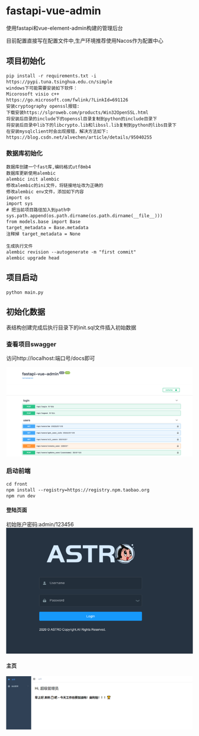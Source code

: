 # fastapi-vue-admin
使用fastapi和vue-element-admin构建的管理后台

目前配置直接写在配置文件中,生产环境推荐使用Nacos作为配置中心

## 项目初始化
```shell script
pip install -r requirements.txt -i  https://pypi.tuna.tsinghua.edu.cn/simple
windows下可能需要安装如下软件：
Micorosoft visio c++
https://go.microsoft.com/fwlink/?LinkId=691126
安装cryptography openssl报错:
下载安装https://slproweb.com/products/Win32OpenSSL.html
将安装后目录的include下的openssl目录复制到python的include目录下
将安装后目录中lib下的libcrypto.lib和libssl.lib复制到python的libs目录下
在安装mysqlclient时会出现报错，解决方法如下:
https://blog.csdn.net/alvechen/article/details/95040255
```
### 数据库初始化
```shell script
数据库创建一个fast库,编码格式utf8mb4
数据库更新使用alembic
alembic init alembic
修改alembic的ini文件，将链接地址改为正确的
修改alembic env文件，添加如下内容
import os
import sys
# 把当前项目路径加入到path中
sys.path.append(os.path.dirname(os.path.dirname(__file__)))
from models.base import Base
target_metadata = Base.metadata
注释掉 target_metadata = None

生成执行文件
alembic revision --autogenerate -m "first commit"
alembic upgrade head
```

## 项目启动
```shell script
python main.py
```

## 初始化数据
表结构创建完成后执行目录下的init.sql文件插入初始数据

### 查看项目swagger
访问http://localhost:端口号/docs即可

![swagger](asserts/swagger.png)

### 启动前端
```shell script
cd front
npm install --registry=https://registry.npm.taobao.org
npm run dev
```

#### 登陆页面
初始账户密码:admin/123456
![login](asserts/login.png)

#### 主页
![dashboard](asserts/dashboard.png)
